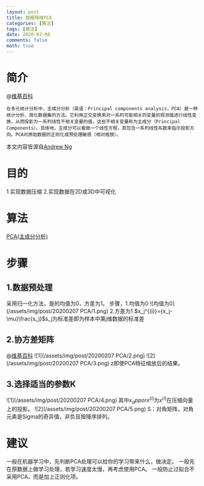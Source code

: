 ```yaml
---
layout: post
title: 数据降维PCA
categories: [算法]
tags: [算法]
date: 2020-02-08
comments: false
math: true
---
```


# 简介

@[维基百科](https://zh.wikipedia.org/wiki/%E4%B8%BB%E6%88%90%E5%88%86%E5%88%86%E6%9E%90)
```
在多元统计分析中，主成分分析（英语：Principal components analysis，PCA）是一种统计分析、简化数据集的方法。它利用正交变换来对一系列可能相关的变量的观测值进行线性变换，从而投影为一系列线性不相关变量的值，这些不相关变量称为主成分（Principal Components）。具体地，主成分可以看做一个线性方程，其包含一系列线性系数来指示投影方向。PCA对原始数据的正则化或预处理敏感（相对缩放）。
```
本文内容皆源自[Andrew Ng](https://www.coursera.org/learn/machine-learning/home/welcome)

# 目的

1.实现数据压缩
2.实现数据在2D或3D中可视化

# 算法

[PCA(主成分分析)](https://zh.wikipedia.org/wiki/%E4%B8%BB%E6%88%90%E5%88%86%E5%88%86%E6%9E%90)

# 步骤

## 1.数据预处理

采用归一化方法，是的均值为0，方差为1。
步骤，1.均值为0
![均值为0](/assets/img/post/20200207 PCA/1.png)
2.方差为1
$x_j^{(i)}={x_j-\mu}\frac{s_j}$s_j为标准差即为样本中第j维数据的标准差

## 2.协方差矩阵

@[维基百科](https://zh.wikipedia.org/wiki/%E5%8D%8F%E6%96%B9%E5%B7%AE%E7%9F%A9%E9%98%B5)
![1](/assets/img/post/20200207 PCA/2.png)
![2](/assets/img/post/20200207 PCA/3.png)
z即使PCA特征缩放后的结果。

## 3.选择适当的参数K
![1](/assets/img/post/20200207 PCA/4.png)
其中$x_apporx^{(i)}$为$x^{(i)}$在压缩向量上的投影。
![2](/assets/img/post/20200207 PCA/5.png)
S：对角矩阵，对角元素是Sigma的奇异值，非负且按降序排列。

# 建议

一般在机器学习中，先判断PCA处理可以给你的学习带来什么，做决定。
一般先在原数据上做学习处理，若学习速度太慢，再考虑使用PCA。
一般防止过拟合不采用PCA，而是加上正则化项。